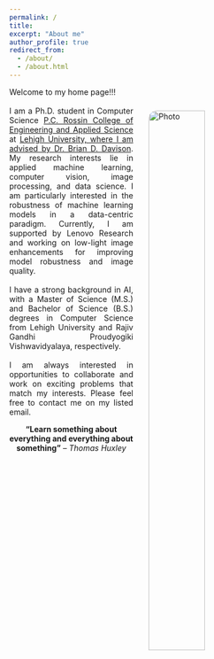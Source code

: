 ```yaml
---
permalink: /
title:
excerpt: "About me"
author_profile: true
redirect_from:
  - /about/
  - /about.html
---
```



<!-- <img align="right" src="https://cseveren.github.io/images/dp.png" alt="Photo" style="width: 210px; border-radius: 10px; padding: 8px 8px 8px 8px"/> -->

<p style="text-align: justify;">
Welcome to my home page!!!
<br>
<img align="right" src="https://eashanadhikarla.github.io/images/dp.png" alt="Photo" style="width: 45%; height: 50%; border-radius: 40px; padding: 25px 25px 25px 25px"/>
<br>
I am a Ph.D. student in Computer Science <a href="https://engineering.lehigh.edu">P.C. Rossin College of Engineering and Applied Science</a> at <a href="https://www1.lehigh.edu">Lehigh University, where I am advised by <a href="http://www.cse.lehigh.edu/~brian/">Dr. Brian D. Davison</a>. My research interests lie in applied machine learning, computer vision, image processing, and data science. I am particularly interested in the robustness of machine learning models in a data-centric paradigm. Currently, I am supported by Lenovo Research and working on low-light image enhancements for improving model robustness and image quality.
<!-- I am a Ph.D. student at <a href="https://engineering.lehigh.edu">P.C. Rossin College of Engineering and Applied Science</a> at <a href="https://www1.lehigh.edu">Lehigh University, Bethlehem - Pennsylvania.</a>, where I am grateful to be advised by <a href="http://www.cse.lehigh.edu/~brian/">Dr. Brian D. Davison</a>, Professor of Computer Science and Engineering. My research broadly lies in applied machine learning, computer vision, image processing and data science. In particular, I work on the robustness of machine learning models in a data-centric paradigm. Currently, I'm exploring the low-light image enhancements for improving model robustness, image quality. Drawing parallels from the quintessential researchers in my network, my post Ph.D. goal is to work in an industrial research laboratory or national laboratory, and contribute extensively to the field of A.I. -->
<br><br>
I have a strong background in AI, with a Master of Science (M.S.) and Bachelor of Science (B.S.) degrees in Computer Science from Lehigh University and Rajiv Gandhi Proudyogiki Vishwavidyalaya, respectively.
<!-- I have also received my Master of Science (M.S) in Computer Science from Lehigh University. Prior to joining Lehigh, I received my Bachelor's in Computer Science from Rajiv Gandhi Proudyogiki Vishwavidyalaya, Bhopal, MP, India. -->
<br><br>
I am always interested in opportunities to collaborate and work on exciting problems that match my interests. Please feel free to contact me on my listed email.
<!-- As a part of my Ph.D. journey, I am always interested in summer opportunities to collaborate and work on exciting problems in A.I. Please feel free to contact me anytime on the listed email. -->
</p>
<p style="text-align: center;"><b>“Learn something about everything and everything about something”</b><i> – Thomas Huxley</i></p>

